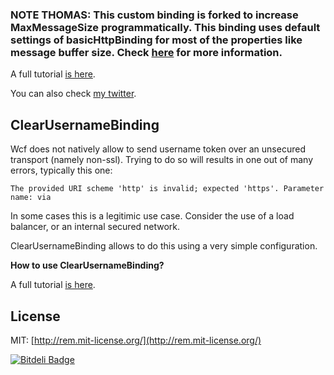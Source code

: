 ### NOTE THOMAS: This custom binding is forked to increase MaxMessageSize programmatically. This binding uses default settings of basicHttpBinding for most of the properties like message buffer size. Check [here](http://sureshjakka.blogspot.nl/2010/03/changing-message-sizes-in.html) for more information.

A full tutorial [is here](http://webservices20.blogspot.co.il/2008/11/introducing-wcf-clearusernamebinding.html).

You can also check [my twitter](https://twitter.com/YaronNaveh).

## ClearUsernameBinding

Wcf does not natively allow to send username token over an unsecured transport (namely non-ssl). Trying to do so will results in one out of many errors, typically this one:


`````
The provided URI scheme 'http' is invalid; expected 'https'. Parameter name: via
`````

In some cases this is a legitimic use case. Consider the use of a load balancer, or an internal secured network.

ClearUsernameBinding allows to do this using a very simple configuration.


**How to use ClearUsernameBinding?**

A full tutorial [is here](http://webservices20.blogspot.co.il/2008/11/introducing-wcf-clearusernamebinding.html).

## License

MIT: [http://rem.mit-license.org/](http://rem.mit-license.org/)


[![Bitdeli Badge](https://d2weczhvl823v0.cloudfront.net/yaronn/clearusernamebinding/trend.png)](https://bitdeli.com/free "Bitdeli Badge")

